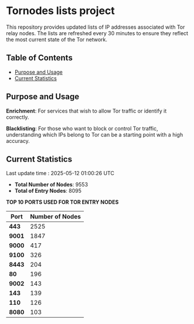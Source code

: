 # Tornodes lists project

This repository provides updated lists of IP addresses associated with Tor relay nodes. The lists are refreshed every 30 minutes to ensure they reflect the most current state of the Tor network.

## Table of Contents

- [Purpose and Usage](#purpose-and-usage)
- [Current Statistics](#current-statistics)


## Purpose and Usage

**Enrichment**: For services that wish to allow Tor traffic or identify it correctly.

**Blacklisting**: For those who want to block or control Tor traffic, understanding which IPs belong to Tor can be a starting point with a high accuracy.

## Current Statistics

Last update time : 2025-05-12 01:00:26 UTC

- **Total Number of Nodes**: 9553
- **Total of Entry Nodes**: 8095

**TOP 10 PORTS USED FOR TOR ENTRY NODES**

| **Port** | **Number of Nodes** |
|------|-----------------|
| **443**   | 2525  |
| **9001**   | 1847  |
| **9000**   | 417  |
| **9100**   | 326  |
| **8443**   | 204  |
| **80**   | 196  |
| **9002**   | 143  |
| **143**   | 139  |
| **110**   | 126  |
| **8080**   | 103  |

